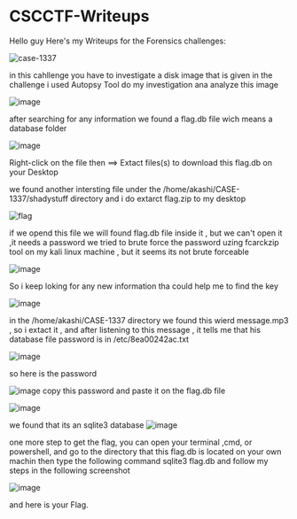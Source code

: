 # CSCCTF-Writeups



Hello guy Here's my Writeups for the Forensics challenges:


![case-1337](https://user-images.githubusercontent.com/103259604/211186860-b5f5327b-fb19-4d32-b566-ca67c1e579e0.png)



in this cahllenge you have to investigate a disk image that is given in the challenge
i used Autopsy Tool do my investigation ana analyze this image



![image](https://user-images.githubusercontent.com/103259604/211187230-7d2bb7ee-d343-43ba-9d81-31549392a4b8.png)

after searching for any information we found a flag.db file wich means a database folder


![image](https://user-images.githubusercontent.com/103259604/211187244-17660da6-4161-4733-bb1e-bc52e3a4401c.png)

Right-click on the file then ==> Extact files(s) to download this flag.db on your Desktop



we found another intersting file under the /home/akashi/CASE-1337/shadystuff directory 
and i do extarct flag.zip to my desktop 

![flag](https://user-images.githubusercontent.com/103259604/211187547-c2955e57-a82f-4c28-aa21-27bdff85cf88.png)

if we opend this file we will found flag.db file inside it , but we can't open it ,it needs a password
we tried to brute force the password uzing fcarckzip tool on my kali linux machine , but it seems its not brute forceable

![image](https://user-images.githubusercontent.com/103259604/211187748-a22e81b3-bca7-429c-ab6f-b3b6202c9409.png)

So i keep loking for any new information tha could help me to find the key


![image](https://user-images.githubusercontent.com/103259604/211187807-d41877a5-1ceb-4f9c-915a-581a280e08f4.png)

in the /home/akashi/CASE-1337 directory we found this wierd message.mp3 , so i extact it , and after listening to this message , it tells me that his database file password is in /etc/8ea00242ac.txt 

![image](https://user-images.githubusercontent.com/103259604/211187825-866a3025-a880-4b5d-adde-abcae6d10872.png)



so here is the password 

![image](https://user-images.githubusercontent.com/103259604/211187887-5d667c2b-189e-44b6-b421-4fa5827d8789.png)
 copy this password and paste it on the flag.db file
 
 ![image](https://user-images.githubusercontent.com/103259604/211187919-6055e646-8a84-4915-b4cc-aef1d5a8a819.png)



we found that its an sqlite3 database
![image](https://user-images.githubusercontent.com/103259604/211187935-98baca60-6b5c-4c27-813d-be5106232b47.png)




one more step to get the flag, you can open your terminal ,cmd, or powershell, and go to the directory that this flag.db is located on your own machin
then type the following command
sqlite3 flag.db and follow my steps in the following screenshot

![image](https://user-images.githubusercontent.com/103259604/211188059-f8d9d4bc-a8c9-449e-9330-5b62297e3541.png)

and here is your Flag.














